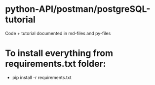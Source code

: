 # python-API/postman/postgreSQL-tutorial
Code + tutorial documented in md-files and py-files

# To install everything from requirements.txt folder:
- pip install -r requirements.txt
